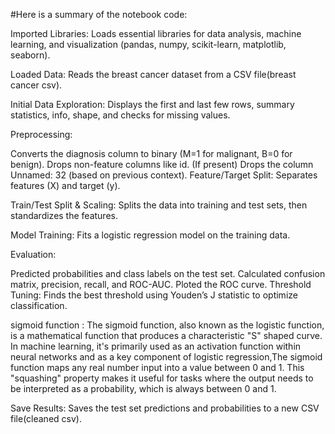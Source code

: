 #Here is a summary of the notebook code:

Imported Libraries: Loads essential libraries for data analysis, machine learning, and visualization (pandas, numpy, scikit-learn, matplotlib, seaborn).

Loaded Data: Reads the breast cancer dataset from a CSV file(breast cancer csv).

Initial Data Exploration: Displays the first and last few rows, summary statistics, info, shape, and checks for missing values.

Preprocessing:

Converts the diagnosis column to binary (M=1 for malignant, B=0 for benign).
Drops non-feature columns like id.
(If present) Drops the column Unnamed: 32 (based on previous context).
Feature/Target Split: Separates features (X) and target (y).

Train/Test Split & Scaling: Splits the data into training and test sets, then standardizes the features.

Model Training: Fits a logistic regression model on the training data.

Evaluation:

Predicted probabilities and class labels on the test set.
Calculated confusion matrix, precision, recall, and ROC-AUC.
Ploted the ROC curve.
Threshold Tuning: Finds the best threshold using Youden’s J statistic to optimize classification.

sigmoid function : The sigmoid function, also known as the logistic function, is a mathematical function that produces a characteristic "S" shaped curve. In machine learning, it's primarily used as an activation function within neural networks and as a key component of logistic regression,The sigmoid function maps any real number input into a value between 0 and 1. This "squashing" property makes it useful for tasks where the output needs to be interpreted as a probability, which is always between 0 and 1.


Save Results: Saves the test set predictions and probabilities to a new CSV file(cleaned csv).

